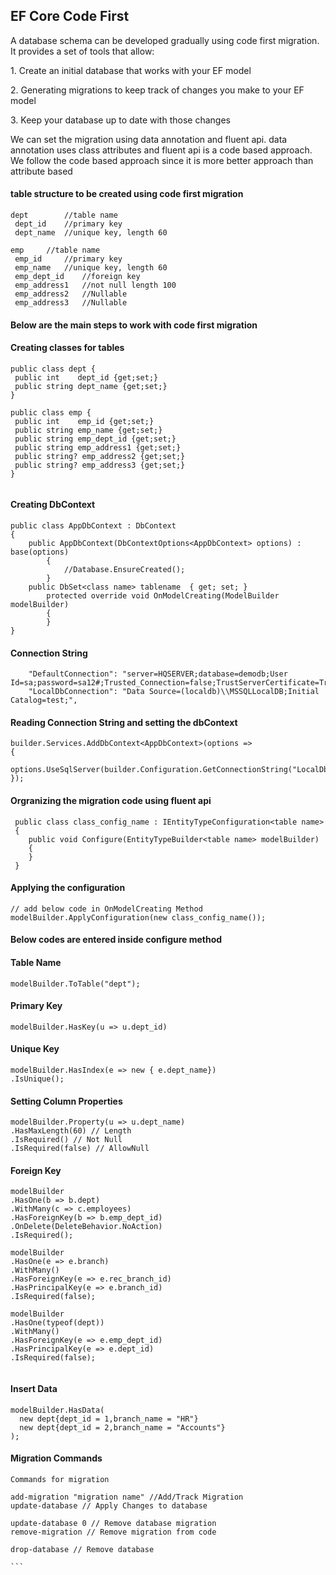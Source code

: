 ## EF Core Code First
<p>
A database schema can be developed gradually using code first migration. It provides a set of tools that allow:
</p>

<p>1. Create an initial database that works with your EF model</p>
<p>2. Generating migrations to keep track of changes you make to your EF model</p>
<p>3. Keep your database up to date with those changes</p>

<p>
We can set the migration using data annotation and fluent api. data annotation uses class attributes and fluent api is a code based approach. We follow the code based approach since it is more better approach than attribute based

</p>

#### table structure to be created using code first migration
````
dept		//table name
 dept_id  	//primary key
 dept_name 	//unique key, length 60

emp		//table name
 emp_id		//primary key
 emp_name 	//unique key, length 60
 emp_dept_id	//foreign key
 emp_address1	//not null length 100
 emp_address2	//Nullable
 emp_address3	//Nullable

````

#### Below are the main steps to work with code first migration 

#### Creating classes for tables
```
public class dept {
 public int    dept_id {get;set;}
 public string dept_name {get;set;}
}

public class emp {
 public int    emp_id {get;set;}
 public string emp_name {get;set;}
 public string emp_dept_id {get;set;}
 public string emp_address1 {get;set;}
 public string? emp_address2 {get;set;}
 public string? emp_address3 {get;set;}
}
	
```

#### Creating DbContext

```
public class AppDbContext : DbContext
{
	public AppDbContext(DbContextOptions<AppDbContext> options) : base(options)
        {
            //Database.EnsureCreated();
        }
	public DbSet<class name> tablename  { get; set; }
        protected override void OnModelCreating(ModelBuilder modelBuilder)
        {
        }
}
```

#### Connection String
````
    "DefaultConnection": "server=HQSERVER;database=demodb;User Id=sa;password=sa12#;Trusted_Connection=false;TrustServerCertificate=True;",
    "LocalDbConnection": "Data Source=(localdb)\\MSSQLLocalDB;Initial Catalog=test;",

````

#### Reading Connection String and setting the dbContext
````
builder.Services.AddDbContext<AppDbContext>(options =>
{
    options.UseSqlServer(builder.Configuration.GetConnectionString("LocalDbConnection"));
});
````


#### Orgranizing the migration code using fluent api
````
 public class class_config_name : IEntityTypeConfiguration<table name>
 {
	public void Configure(EntityTypeBuilder<table name> modelBuilder)
	{
	}
 }
````

#### Applying the configuration
````
// add below code in OnModelCreating Method
modelBuilder.ApplyConfiguration(new class_config_name());
````


#### Below codes are entered inside configure method 
#### Table Name
````
modelBuilder.ToTable("dept");
````
#### Primary Key
````
modelBuilder.HasKey(u => u.dept_id)
````
#### Unique Key
````
modelBuilder.HasIndex(e => new { e.dept_name})
.IsUnique();

````

#### Setting Column Properties
````
modelBuilder.Property(u => u.dept_name)
.HasMaxLength(60) // Length
.IsRequired() // Not Null
.IsRequired(false) // AllowNull

````
#### Foreign Key
````
modelBuilder
.HasOne(b => b.dept)
.WithMany(c => c.employees)
.HasForeignKey(b => b.emp_dept_id)
.OnDelete(DeleteBehavior.NoAction)
.IsRequired();

modelBuilder
.HasOne(e => e.branch)
.WithMany()
.HasForeignKey(e => e.rec_branch_id)
.HasPrincipalKey(e => e.branch_id)
.IsRequired(false);

modelBuilder
.HasOne(typeof(dept))
.WithMany()
.HasForeignKey(e => e.emp_dept_id)
.HasPrincipalKey(e => e.dept_id)
.IsRequired(false);


````
                		

#### Insert Data
````
modelBuilder.HasData(
  new dept{dept_id = 1,branch_name = "HR"}
  new dept{dept_id = 2,branch_name = "Accounts"}
);

````



#### Migration Commands

````
Commands for migration

add-migration "migration name" //Add/Track Migration
update-database // Apply Changes to database

update-database 0 // Remove database migration
remove-migration // Remove migration from code

drop-database // Remove database

```

